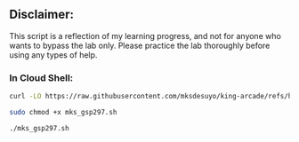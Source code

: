 ## Disclaimer:

This script is a reflection of my learning progress, and not for anyone who wants to bypass the lab only. Please practice the lab thoroughly before using any types of help.

### In Cloud Shell:

```bash
curl -LO https://raw.githubusercontent.com/mksdesuyo/king-arcade/refs/heads/main/Rate%20Limiting%20with%20Cloud%20Armor%20%7C%20GSP975/mks_gsp975.sh

sudo chmod +x mks_gsp297.sh

./mks_gsp297.sh
```